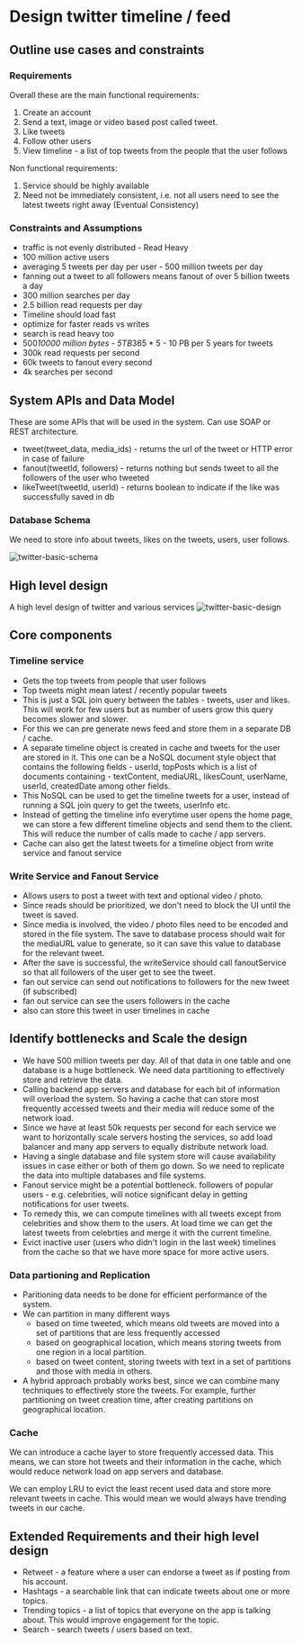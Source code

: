 
# Design twitter timeline / feed

## Outline use cases and constraints

### Requirements

Overall these are the main functional requirements:

1. Create an account
1. Send a text, image or video based post called tweet.
1. Like tweets
1. Follow other users
1. View timeline - a list of top tweets from the people that the user follows

Non functional requirements:

1. Service should be highly available
2. Need not be immediately consistent, i.e. not all users need to see the latest tweets right away (Eventual Consistency)

### Constraints and Assumptions

* traffic is not evenly distributed - Read Heavy
* 100 million active users
* averaging 5 tweets per day per user - 500 million tweets per day
* fanning out a tweet to all followers means fanout of over 5 billion tweets a day
* 300 million searches per day
* 2.5 billion read requests per day
* Timeline should load fast
* optimize for faster reads vs writes
* search is read heavy too
* 500*10000 million bytes - 5TB*365 * 5 - 10 PB per 5 years for tweets
* 300k read requests per second
* 60k tweets to fanout every second
* 4k searches per second

## System APIs and Data Model

These are some APIs that will be used in the system. Can use SOAP or REST architecture.

* tweet(tweet_data, media_ids) - returns the url of the tweet or HTTP error in case of failure
* fanout(tweetId, followers) - returns nothing but sends tweet to all the followers of the user who tweeted
* likeTweet(tweetId, userId) - returns boolean to indicate if the like was successfully saved in db

### Database Schema

We need to store info about tweets, likes on the tweets, users, user follows.

![twitter-basic-schema](https://i.imgur.com/je5UlUZ.jpeg)

## High level design

A high level design of twitter and various services
![twitter-basic-design](https://i.imgur.com/NLKAtMX.png)

## Core components

### Timeline service

* Gets the top tweets from people that user follows
* Top tweets might mean latest / recently popular tweets
* This is just a SQL join query between the tables - tweets, user and likes. This will work for few users but as number of users grow this query becomes slower and slower.
* For this we can pre generate news feed and store them in a separate DB / cache.
* A separate timeline object is created in cache and tweets for the user are stored in it. This one can be a NoSQL document style object that contains the following fields - userId, topPosts which is a list of documents containing - textContent, mediaURL, likesCount, userName, userId, createdDate among other fields.
* This NoSQL can be used to get the timeline tweets for a user, instead of running a SQL join query to get the tweets, userInfo etc.
* Instead of getting the timeline info everytime user opens the home page, we can store a few different timeline objects and send them to the client. This will reduce the number of calls made to cache / app servers.
* Cache can also get the latest tweets for a timeline object from write service and fanout service

### Write Service and Fanout Service

* Allows users to post a tweet with text and optional video / photo.
* Since reads should be prioritized, we don't need to block the UI until the tweet is saved.
* Since media is involved, the video / photo files need to be encoded and stored in the file system. The save to database process should wait for the mediaURL value to generate, so it can save this value to database for the relevant tweet.
* After the save is successful, the writeService should call fanoutService so that all followers of the user get to see the tweet.
* fan out service can send out notifications to followers for the new tweet (if subscribed)
* fan out service can see the users followers in the cache
* also can store this tweet in user timelines in cache

## Identify bottlenecks and Scale the design

* We have 500 million tweets per day. All of that data in one table and one database is a huge bottleneck. We need data partitioning to effectively store and retrieve the data.
* Calling backend app servers and database for each bit of information will overload the system. So having a cache that can store most frequently accessed tweets and their media will reduce some of the network load.
* Since we have at least 50k requests per second for each service we want to horizontally scale servers hosting the services, so add load balancer and many app servers to equally distribute network load.
* Having a single database and file system store will cause availability issues in case either or both of them go down. So we need to replicate the data into multiple databases and file systems.
* Fanout service might be a potential bottleneck. followers of popular users - e.g. celebrities, will notice significant delay in getting notifications for user tweets.
* To remedy this, we can compute timelines with all tweets except from celebrities and show them to the users. At load time we can get the latest tweets from celebrties and merge it with the current timeline.
* Evict inactive user (users who didn't login in the last week) timelines from the cache so that we have more space for more active users.

### Data partioning and Replication

* Paritioning data needs to be done for efficient performance of the system.
* We can partition in many different ways
  * based on time tweeted, which means old tweets are moved into a set of partitions that are less frequently accessed
  * based on geographical location, which means storing tweets from one region in a local partition.
  * based on tweet content, storing tweets with text in a set of partitions and those with media in others.
* A hybrid approach probably works best, since we can combine many techniques to effectively store the tweets. For example, further partitioning on tweet creation time, after creating partitions on geographical location.

### Cache

We can introduce a cache layer to store frequently accessed data. This means, we can store hot tweets and their information in the cache, which would reduce network load on app servers and database.

We can employ LRU to evict the least recent used data and store more relevant tweets in cache. This would mean we would always have trending tweets in our cache.

## Extended Requirements and their high level design

* Retweet - a feature where a user can endorse a tweet as if posting from his account.
* Hashtags - a searchable link that can indicate tweets about one or more topics.
* Trending topics - a list of topics that everyone on the app is talking about. This would improve engagement for the topic.
* Search - search tweets / users based on text.
